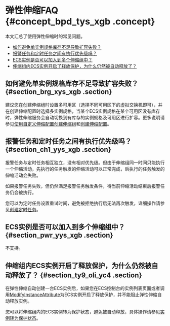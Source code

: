# 弹性伸缩FAQ {#concept_bpd_tys_xgb .concept}

本文汇总了使用弹性伸缩时的常见问题。

-   [如何避免单实例规格库存不足导致扩容失败？](#section_brg_xys_xgb)
-   [报警任务和定时任务之间有执行优先级吗？](#section_ch1_yys_xgb)
-   [ECS实例是否可以加入到多个伸缩组中？](#section_pwr_yys_xgb)
-   [伸缩组内ECS实例开启了释放保护，为什么仍然被自动释放了？](#section_ty9_oli_yc4)

## 如何避免单实例规格库存不足导致扩容失败？ {#section_brg_xys_xgb .section}

建议您在创建伸缩组时设置多可用区（选择不同可用区下的虚拟交换机即可），并在创建伸缩配置时选择多实例规格，当某个ECS实例规格在某个可用区没有库存时，弹性伸缩服务会自动切换到有库存的实例规格及可用区进行扩容。更多说明请参见[使用自定义伸缩配置创建伸缩组](cn.zh-CN/用户指南/实现自动伸缩/使用自定义伸缩配置创建伸缩组.md#)和[创建伸缩配置](cn.zh-CN/用户指南/管理伸缩组的实例模板配置/创建伸缩配置.md#)。

## 报警任务和定时任务之间有执行优先级吗？ {#section_ch1_yys_xgb .section}

报警任务与定时任务相互独立，没有相对优先级。但由于伸缩组同一时间只能执行一个伸缩活动，先执行的任务触发的伸缩活动可以正常完成，后执行的任务触发的伸缩活动会失败。

如果报警任务失败，但仍然满足报警任务触发条件，待当前伸缩活动结束后报警任务仍会被执行。

您可以为定时任务设置重试时间，避免被拒绝执行后无法再次触发，详细操作请参见[创建定时任务](cn.zh-CN/用户指南/实现自动伸缩/定时任务/创建定时任务.md#)。

## ECS实例是否可以加入到多个伸缩组中？ {#section_pwr_yys_xgb .section}

不支持。

## 伸缩组内ECS实例开启了释放保护，为什么仍然被自动释放了？ {#section_ty9_oli_yc4 .section}

在弹性伸缩自动创建一台ECS实例后，如果您在ECS控制台的实例列表页面或者调用[ModifyInstanceAttribute](../../../../cn.zh-CN/API参考/实例/ModifyInstanceAttribute.md#)为ECS实例开启了释放保护，并不能阻止弹性伸缩自动释放实例。

您可以将伸缩组内的ECS实例转为保护状态，避免被自动释放，具体操作请参见[实例转为保护状态](cn.zh-CN/用户指南/维护自动伸缩/实例转为保护状态.md#)。

